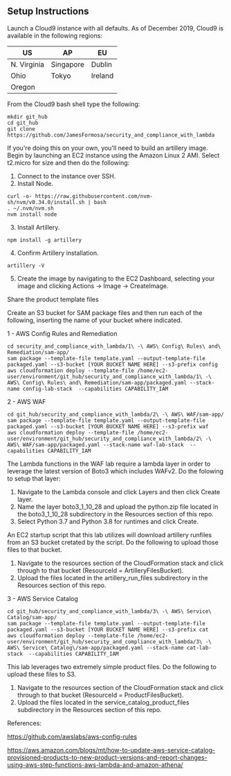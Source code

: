 ## Setup Instructions

Launch a Cloud9 instance with all defaults. As of December 2019, Cloud9 is available in the following regions:

 US | AP | EU
----|----|----
N. Virginia | Singapore | Dublin 
Ohio | Tokyo | Ireland 
Oregon | |

From the Cloud9 bash shell type the following:

```
mkdir git_hub
cd git_hub
git clone https://github.com/JamesFormosa/security_and_compliance_with_lambda
```

If you're doing this on your own, you'll need to build an artillery image. Begin by launching an EC2 instance using the Amazon Linux 2 AMI. Select t2.micro for size and then do the following:

1. Connect to the instance over SSH.
2. Install Node.
```
curl -o- https://raw.githubusercontent.com/nvm-sh/nvm/v0.34.0/install.sh | bash
. ~/.nvm/nvm.sh
nvm install node
```
3. Install Artillery.
```
npm install -g artillery
```
4. Confirm Artillery installation.
```
artillery -V
```
5. Create the image by navigating to the EC2 Dashboard, selecting your image and clicking Actions -> Image -> CreateImage.

Share the product template files

Create an S3 bucket for SAM package files and then run each of the following, inserting the name of your bucket where indicated.

1 - AWS Config Rules and Remediation
```
cd security_and_compliance_with_lambda/1\ -\ AWS\ Config\ Rules\ and\ Remediation/sam-app/
sam package --template-file template.yaml --output-template-file packaged.yaml --s3-bucket [YOUR BUCKET NAME HERE] --s3-prefix config
aws cloudformation deploy --template-file /home/ec2-user/environment/git_hub/security_and_compliance_with_lambda/1\ -\ AWS\ Config\ Rules\ and\ Remediation/sam-app/packaged.yaml --stack-name config-lab-stack  --capabilities CAPABILITY_IAM
```
2 - AWS WAF
```
cd git_hub/security_and_compliance_with_lambda/2\ -\ AWS\ WAF/sam-app/
sam package --template-file template.yaml --output-template-file packaged.yaml --s3-bucket [YOUR BUCKET NAME HERE] --s3-prefix waf
aws cloudformation deploy --template-file /home/ec2-user/environment/git_hub/security_and_compliance_with_lambda/2\ -\ AWS\ WAF/sam-app/packaged.yaml --stack-name waf-lab-stack  --capabilities CAPABILITY_IAM
```
The Lambda functions in the WAF lab require a lambda layer in order to leverage the latest version of Boto3 which includes WAFv2. Do the folowing to setup that layer:

1. Navigate to the Lambda console and click Layers and then click Create layer.
2. Name the layer boto3\_1\_10\_28 and upload the python.zip file located in the boto3\_1\_10\_28 subdirectory in the Resources section of this repo.
3. Select Python 3.7 and Python 3.8 for runtimes and click Create.

An EC2 startup script that this lab utilizes will download artillery runfiles from an S3 bucket cretated by the script. Do the following to upload those files to that bucket.

1. Navigate to the resources section of the CloudFormation stack and click through to that bucket (ResourceId = ArtilleryFilesBucket).
2. Upload the files located in the artillery\_run\_files subdirectory in the Resources section of this repo. 

3 - AWS Service Catalog
```
cd git_hub/security_and_compliance_with_lambda/3\ -\ AWS\ Service\ Catalog/sam-app/
sam package --template-file template.yaml --output-template-file packaged.yaml --s3-bucket [YOUR BUCKET NAME HERE] --s3-prefix cat
aws cloudformation deploy --template-file /home/ec2-user/environment/git_hub/security_and_compliance_with_lambda/3\ -\ AWS\ Service\ Catalog\/sam-app/packaged.yaml --stack-name cat-lab-stack  --capabilities CAPABILITY_IAM
```

This lab leverages two extremely simple product files. Do the following to upload these files to S3.

1. Navigate to the resources section of the CloudFormation stack and click through to that bucket (ResourceId = ProductFilesBucket).
2. Upload the files located in the service\_catalog\_product\_files subdirectory in the Resources section of this repo.

References:

https://github.com/awslabs/aws-config-rules

https://aws.amazon.com/blogs/mt/how-to-update-aws-service-catalog-provisioned-products-to-new-product-versions-and-report-changes-using-aws-step-functions-aws-lambda-and-amazon-athena/